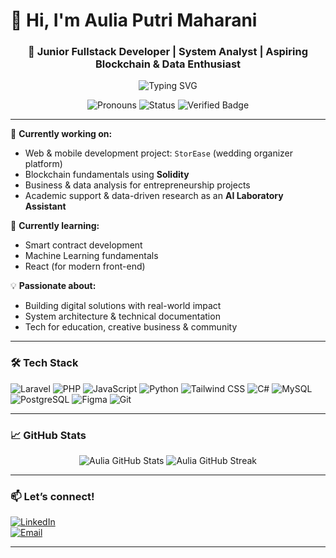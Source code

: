 # 👋 Hi, I'm Aulia Putri Maharani

<h3 align="center">🚀 Junior Fullstack Developer | System Analyst | Aspiring Blockchain & Data Enthusiast</h3>

<p align="center">
  <img src="https://readme-typing-svg.herokuapp.com?font=Fira+Code&duration=3000&pause=1000&color=00B2FF&center=true&vCenter=true&width=800&lines=Laravel+%2F+Tailwind+CSS+%2F+PHP+%2F+Python+%2F+JavaScript;PostgreSQL+%2F+MySQL+%2F+C%23+%2F+Solidity+(learning)+%2F+AI+Lab+Assistant" alt="Typing SVG" />
</p>

<p align="center">
  <img src="https://img.shields.io/badge/Pronouns-She%2FHer-blue" alt="Pronouns" />
  <img src="https://img.shields.io/badge/Student-Semester%205%20IS-orange" alt="Status" />
  <img src="https://img.shields.io/badge/Verified-%E2%9C%94-green" alt="Verified Badge" />
</p>

---

🔭 **Currently working on:**  
- Web & mobile development project: `StorEase` (wedding organizer platform)  
- Blockchain fundamentals using **Solidity**  
- Business & data analysis for entrepreneurship projects  
- Academic support & data-driven research as an **AI Laboratory Assistant**  

🌱 **Currently learning:**  
- Smart contract development  
- Machine Learning fundamentals  
- React (for modern front-end)  

💡 **Passionate about:**  
- Building digital solutions with real-world impact  
- System architecture & technical documentation  
- Tech for education, creative business & community  

---

### 🛠️ Tech Stack
![Laravel](https://img.shields.io/badge/-Laravel-red?style=flat&logo=laravel)
![PHP](https://img.shields.io/badge/-PHP-blue?style=flat&logo=php)
![JavaScript](https://img.shields.io/badge/-JavaScript-yellow?style=flat&logo=javascript)
![Python](https://img.shields.io/badge/-Python-green?style=flat&logo=python)
![Tailwind CSS](https://img.shields.io/badge/-Tailwind-38B2AC?style=flat&logo=tailwind-css)
![C#](https://img.shields.io/badge/-C%23-239120?style=flat&logo=c-sharp)
![MySQL](https://img.shields.io/badge/-MySQL-4479A1?style=flat&logo=mysql)
![PostgreSQL](https://img.shields.io/badge/-PostgreSQL-336791?style=flat&logo=postgresql)
![Figma](https://img.shields.io/badge/-Figma-black?style=flat&logo=figma)
![Git](https://img.shields.io/badge/-Git-F05032?style=flat&logo=git)

---

### 📈 GitHub Stats

<p align="center">
  <img src="https://github-readme-stats.vercel.app/api?username=auliaPutri2006&show_icons=true&theme=radical&hide=prs" alt="Aulia GitHub Stats"/>
  <img src="https://github-readme-streak-stats.herokuapp.com/?user=auliaPutri2006&theme=radical" alt="Aulia GitHub Streak"/>
</p>

---

### 📫 Let’s connect!
[![LinkedIn](https://img.shields.io/badge/-LinkedIn-0A66C2?style=flat&logo=linkedin&logoColor=white)](https://www.linkedin.com/in/aulia-putri-maharani-700b562a6)  
[![Email](https://img.shields.io/badge/-Email-D14836?style=flat&logo=gmail&logoColor=white)](mailto:auliaputribwi1997@gmail.com)

---
